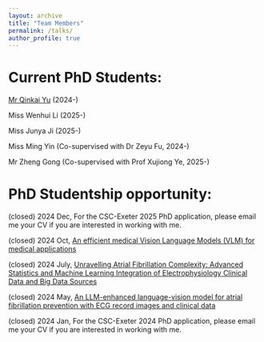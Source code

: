 ```yaml
---
layout: archive
title: "Team Members"
permalink: /talks/
author_profile: true
---
```



Current PhD Students:   
======

[Mr Qinkai Yu](https://scholar.google.com/citations?user=91kKHIcAAAAJ&hl=en) (2024-)  

Miss Wenhui Li (2025-)  

Miss Junya Ji (2025-)  

Miss Ming Yin (Co-supervised with Dr Zeyu Fu, 2024-)  

Mr Zheng Gong (Co-supervised with Prof Xujiong Ye, 2025-)  



PhD Studentship opportunity:
======
(closed) 2024 Dec, For the CSC-Exeter 2025 PhD application, please email me your CV if you are interested in working with me.  

(closed) 2024 Oct, [An efficient medical Vision Language Models (VLM) for medical applications](https://www.findaphd.com/phds/project/an-efficient-medical-vision-language-models-vlm-for-medical-applications-artificial-intelligence-computer-vision-medical-imaging-digital-healthcare-phd-in-computer-science-phd-funded-student-worldwide/?p175114=)  

(closed) 2024 July, [Unravelling Atrial Fibrillation Complexity: Advanced Statistics and Machine Learning Integration of Electrophysiology Clinical Data and Big Data Sources](https://www.findaphd.com/phds/project/unravelling-atrial-fibrillation-complexity-advanced-statistics-and-machine-learning-integration-of-electrophysiology-clinical-data-and-big-data-sources-artificial-intelligence-biostatistics-machine-learning-digital-healthcare/?p173547=)  

(closed) 2024 May, [An LLM-enhanced language-vision model for atrial fibrillation prevention with ECG record images and clinical data](https://www.findaphd.com/phds/project/an-llm-enhanced-language-vision-model-for-atrial-fibrillation-prevention-with-ecg-record-images-and-clinical-data/?p171679=)  

(closed) 2024 Jan, For the CSC-Exeter 2024 PhD application, please email me your CV if you are interested in working with me.  

